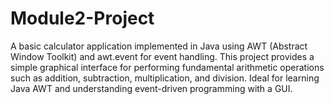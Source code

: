 # Module2-Project
A basic calculator application implemented in Java using AWT (Abstract Window Toolkit) and awt.event for event handling. This project provides a simple graphical interface for performing fundamental arithmetic operations such as addition, subtraction, multiplication, and division. Ideal for learning Java AWT and understanding event-driven programming with a GUI.
